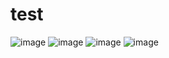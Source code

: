 # test

![image](https://github.com/seungheejo/test/assets/36188903/aa9e57f5-a840-41ec-bda2-a1c5fa948e7f)
![image](https://github.com/seungheejo/test/assets/36188903/614580eb-3061-46e8-9578-f03f4bb78e47)
![image](https://github.com/seungheejo/test/assets/36188903/c66750f9-5f6b-403f-853e-dec898e77e74)
![image](https://github.com/seungheejo/test/assets/36188903/ab493b14-5f4e-4c20-a2a3-664af03ee5f3)
